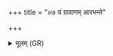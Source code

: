 +++
title = "०७ यं ग्रावाणम् आरभन्ते"

+++
<details><summary>मूलम् (GR)</summary>

यं ग्रावाणम् आरभन्ते  
येनांशून् अभिषुण्वन्ति सोमम् ।  
यद् वा धनं धनकामो निरेमिषे  
क्षेत्रं गाम् अश्वं पुरुषं वोभयादत्  
तत् त्वा न हिंसाच् छिवतातिर् अस्तु ते ॥
</details>